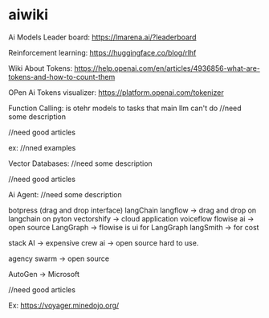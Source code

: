 # aiwiki

Ai Models Leader board: https://lmarena.ai/?leaderboard

Reinforcement learning: https://huggingface.co/blog/rlhf

Wiki About Tokens: https://help.openai.com/en/articles/4936856-what-are-tokens-and-how-to-count-them

OPen Ai Tokens visualizer: https://platform.openai.com/tokenizer

Function Calling:
is otehr models to tasks that main llm can't do
//need some description

//need good articles

ex: 
//nned examples

Vector Databases:
//need some description

//need good articles


Ai Agent:
//need some description

botpress (drag and drop interface)
langChain
langflow -> drag and drop on langchain on pyton
vectorshify -> cloud application
voiceflow
flowise ai -> open source
LangGraph -> flowise is ui for LangGraph
langSmith -> for cost

stack AI -> expensive
crew ai -> open source hard to use.

agency swarm -> open source

AutoGen -> Microsoft


//need good articles

Ex:
https://voyager.minedojo.org/

